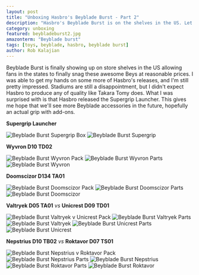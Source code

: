 ```yaml
---
layout: post
title: "Unboxing Hasbro's Beyblade Burst - Part 2"
description: "Hasbro's Beyblade Burst is on the shelves in the US. Let's take a look!"
category: unboxing
featured: beybladeburst2.jpg
amazonterm: "Beyblade burst"
tags: [toys, beyblade, hasbro, beyblade burst]
author: Rob Kalajian
---
```


Beyblade Burst is finally showing up on store shelves in the US allowing fans in the states to finally snag these awesome Beys at reasonable prices. I was able to get my hands on some more of Hasbro's releases, and I'm still pretty impressed. Stadiums are still a disappointment, but I didn't expect Hasbro to produce any of quality like Takara Tomy does. What I was surprised with is that Hasbro released the Supergrip Launcher. This gives me hope that we'll see more Beyblade accessories in the future, hopefully an actual grip with add-ons.



**Supergrip Launcher**

![Beyblade Burst Supergrip Box](/images/beybladeburst/supergripbox.jpg)
![Beyblade Burst Supergrip](/images/beybladeburst/supergrip.jpg)

**Wyvron D10 TD02**

![Beyblade Burst Wyvron Pack](/images/beybladeburst/wyvronpack.jpg)
![Beyblade Burst Wyvron Parts](/images/beybladeburst/wyvronparts.jpg)
![Beyblade Burst Wyvron](/images/beybladeburst/wyvron.jpg)

**Doomscizor D134 TA01**

![Beyblade Burst Doomscizor Pack](/images/beybladeburst/doompack.jpg)
![Beyblade Burst Doomscizor Parts](/images/beybladeburst/doomparts.jpg)
![Beyblade Burst Doomscizor](/images/beybladeburst/doom.jpg)

**Valtryek D05 TA01** *vs* **Unicrest D09 TD01**

![Beyblade Burst Valtryek v Unicrest Pack](/images/beybladeburst/valunipack.jpg)
![Beyblade Burst Valtryek Parts](/images/beybladeburst/valparts.jpg)
![Beyblade Burst Valtryek](/images/beybladeburst/val.jpg)
![Beyblade Burst Unicrest Parts](/images/beybladeburst/uniparts.jpg)
![Beyblade Burst Unicrest](/images/beybladeburst/uni.jpg)

**Nepstrius D10 TB02** *vs* **Roktavor D07 TS01**

![Beyblade Burst Nepstrius v Roktavor Pack](/images/beybladeburst/neprocpack.jpg)
![Beyblade Burst Nepstrius Parts](/images/beybladeburst/nepparts.jpg)
![Beyblade Burst Nepstrius](/images/beybladeburst/nep.jpg)
![Beyblade Burst Roktavor Parts](/images/beybladeburst/rokparts.jpg)
![Beyblade Burst Roktavor](/images/beybladeburst/rock.jpg)
